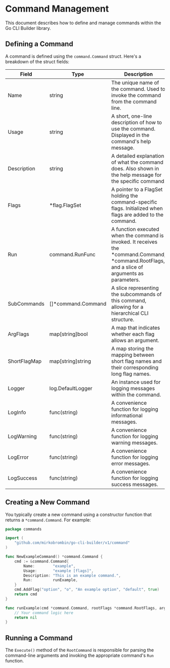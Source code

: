 # Command Management

This document describes how to define and manage commands within the Go CLI 
Builder library.

## Defining a Command

A command is defined using the `command.Command` struct. Here's a breakdown of 
the struct fields:

| Field          | Type                                   | Description                                                                                                                                                                     |
|----------------|----------------------------------------|---------------------------------------------------------------------------------------------------------------------------------------------------------------------------------|
| Name           | string                                 | The unique name of the command. Used to invoke the command from the command line.                                                                                              |
| Usage          | string                                 | A short, one-line description of how to use the command. Displayed in the command's help message.                                                                               |
| Description    | string                                 | A detailed explanation of what the command does. Also shown in the help message for the specific command.                                                                       |
| Flags          | *flag.FlagSet                         | A pointer to a FlagSet holding the command-specific flags. Initialized when flags are added to the command.                                                                     |
| Run            | command.RunFunc                        | A function executed when the command is invoked. It receives the *command.Command, *command.RootFlags, and a slice of arguments as parameters.                                  |
| SubCommands    | []*command.Command                     | A slice representing the subcommands of this command, allowing for a hierarchical CLI structure.                                                                               |
| ArgFlags       | map[string]bool                        | A map that indicates whether each flag allows an argument.                                                                                                                    |
| ShortFlagMap   | map[string]string                      | A map storing the mapping between short flag names and their corresponding long flag names.                                                                                       |
| Logger         | log.DefaultLogger                      | An instance used for logging messages within the command.                                                                                                                     |
| LogInfo        | func(string)                           | A convenience function for logging informational messages.                                                                                                                    |
| LogWarning     | func(string)                           | A convenience function for logging warning messages.                                                                                                                          |
| LogError       | func(string)                           | A convenience function for logging error messages.                                                                                                                            |
| LogSuccess     | func(string)                           | A convenience function for logging success messages.                                                                                                                          |

## Creating a New Command

You typically create a new command using a constructor function that returns a 
`*command.Command`. For example:

```go
package commands

import (
	"github.com/mirkobrombin/go-cli-builder/v1/command"
)

func NewExampleCommand() *command.Command {
	cmd := &command.Command{
		Name:        "example",
		Usage:       "example [flags]",
		Description: "This is an example command.",
		Run:         runExample,
	}
	cmd.AddFlag("option", "o", "An example option", "default", true)
	return cmd
}

func runExample(cmd *command.Command, rootFlags *command.RootFlags, args []string) error {
	// Your command logic here
	return nil
}
```

## Running a Command

The `Execute()` method of the `RootCommand` is responsible for parsing the 
command-line arguments and invoking the appropriate command's `Run` function.